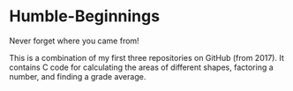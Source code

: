 # Humble-Beginnings

Never forget where you came from!

This is a combination of my first three repositories on GitHub (from 2017). It contains C code for calculating the areas of different shapes, factoring a number, and finding a grade average.
